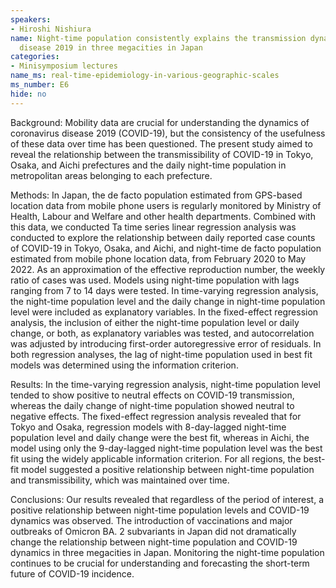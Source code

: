 ```yaml
---
speakers:
- Hiroshi Nishiura
name: Night-time population consistently explains the transmission dynamics of coronavirus
  disease 2019 in three megacities in Japan
categories:
- Minisymposium lectures
name_ms: real-time-epidemiology-in-various-geographic-scales
ms_number: E6
hide: no
---
```

Background: Mobility data are crucial for understanding the dynamics of coronavirus disease 2019 (COVID-19), but the consistency of the usefulness of these data over time has been questioned. The present study aimed to reveal the relationship between the transmissibility of COVID-19 in Tokyo, Osaka, and Aichi prefectures and the daily night-time population in metropolitan areas belonging to each prefecture. 

Methods: In Japan, the de facto population estimated from GPS-based location data from mobile phone users is regularly monitored by Ministry of Health, Labour and Welfare and other health departments. Combined with this data, we conducted Ta time series linear regression analysis was conducted to explore the relationship between daily reported case counts of COVID-19 in Tokyo, Osaka, and Aichi, and night-time de facto population estimated from mobile phone location data, from February 2020 to May 2022. As an approximation of the effective reproduction number, the weekly ratio of cases was used. Models using night-time population with lags ranging from 7 to 14 days were tested. In time-varying regression analysis, the night-time population level and the daily change in night-time population level were included as explanatory variables. In the fixed-effect regression analysis, the inclusion of either the night-time population level or daily change, or both, as explanatory variables was tested, and autocorrelation was adjusted by introducing first-order autoregressive error of residuals. In both regression analyses, the lag of night-time population used in best fit models was determined using the information criterion. 

Results: In the time-varying regression analysis, night-time population level tended to show positive to neutral effects on COVID-19 transmission, whereas the daily change of night-time population showed neutral to negative effects. The fixed-effect regression analysis revealed that for Tokyo and Osaka, regression models with 8-day-lagged night-time population level and daily change were the best fit, whereas in Aichi, the model using only the 9-day-lagged night-time population level was the best fit using the widely applicable information criterion. For all regions, the best-fit model suggested a positive relationship between night-time population and transmissibility, which was maintained over time. 
 
Conclusions: Our results revealed that regardless of the period of interest, a positive relationship between night-time population levels and COVID-19 dynamics was observed. The introduction of vaccinations and major outbreaks of Omicron BA. 2 subvariants in Japan did not dramatically change the relationship between night-time population and COVID-19 dynamics in three megacities in Japan. Monitoring the night-time population continues to be crucial for understanding and forecasting the short-term future of COVID-19 incidence.
